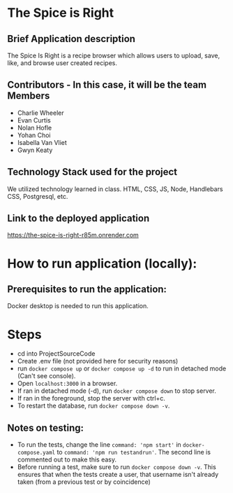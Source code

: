 # The Spice is Right

## Brief Application description
The Spice Is Right is a recipe browser which allows users to upload, save, like, and browse user created recipes.
## Contributors - In this case, it will be the team Members
- Charlie Wheeler
- Evan Curtis
- Nolan Hofle
- Yohan Choi
- Isabella Van Vliet
- Gwyn Keaty
## Technology Stack used for the project
We utilized technology learned in class. HTML, CSS, JS, Node, Handlebars CSS, Postgresql, etc.
## Link to the deployed application
https://the-spice-is-right-r85m.onrender.com

# How to run application (locally):

## Prerequisites to run the application:
Docker desktop is needed to run this application.

# Steps
- cd into ProjectSourceCode
- Create .env file (not provided here for security reasons)
- run `docker compose up` or `docker compose up -d` to run in detached mode (Can't see console).
- Open `localhost:3000` in a browser.
- If ran in detached mode (-d), run `docker compose down` to stop server.
- If ran in the foreground, stop the server with ctrl+c.
- To restart the database, run `docker compose down -v`.

## Notes on testing:
- To run the tests, change the line `command: 'npm start'` in `docker-compose.yaml` to `command: 'npm run testandrun'`. The second line is commented out to make this easy.
- Before running a test, make sure to run `docker compose down -v`. This ensures that when the tests create a user, that username isn't already taken (from a previous test or by coincidence)
